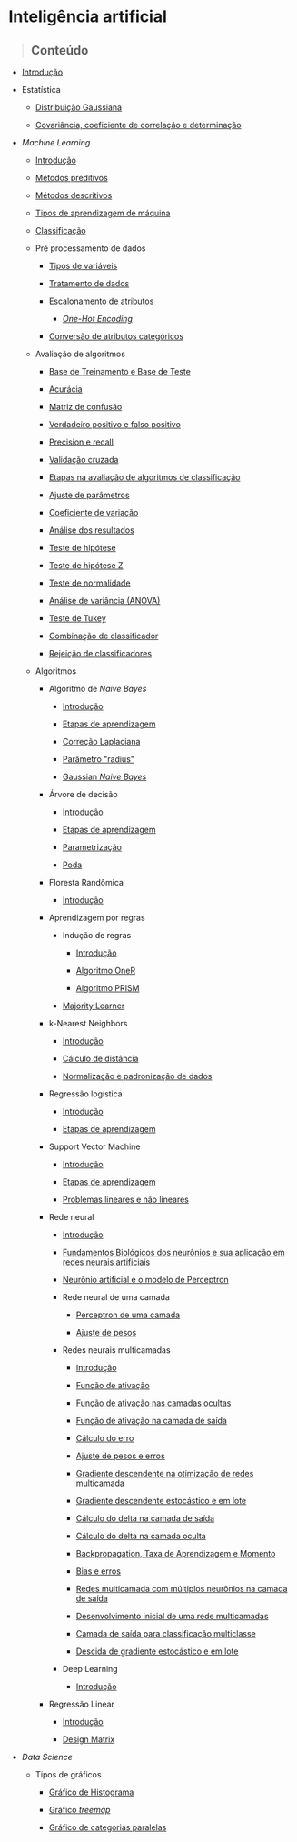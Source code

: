 # Inteligência artificial

> ## **Conteúdo**

- [Introdução](/artificial-intelligence/introduction.md)

- Estatística

  - [Distribuição Gaussiana](/artificial-intelligence/statistic/gaussian-distribution.md)

  - [Covariância, coeficiente de correlação e determinação](/artificial-intelligence/statistic/covariance-correlation-coefficient-and-determination.md)

- _Machine Learning_

  - [Introdução](/artificial-intelligence/machine-learning/introduction.md)

  - [Métodos preditivos](/artificial-intelligence/machine-learning/preditive_methods.md)

  - [Métodos descritivos](/artificial-intelligence/machine-learning/descritive_methods.md)

  - [Tipos de aprendizagem de máquina](/artificial-intelligence/machine-learning/type-of-machine-learning.md)

  - [Classificação](/artificial-intelligence/machine-learning/classifications.md)

  - Pré processamento de dados

    - [Tipos de variáveis](/artificial-intelligence/machine-learning/data-pre-processing/variable-types.md)

    - [Tratamento de dados](/artificial-intelligence/machine-learning/data-pre-processing/data-treatment.md)

    - [Escalonamento de atributos](/artificial-intelligence/machine-learning/data-pre-processing/attribute-scaling.md)

      - [_One-Hot Encoding_](/artificial-intelligence/machine-learning/data-pre-processing/one-hot-encoder.md)

    - [Conversão de atributos categóricos](/artificial-intelligence/machine-learning/data-pre-processing/converting-categorical-attributes.md)

  - Avaliação de algoritmos

    - [Base de Treinamento e Base de Teste](/artificial-intelligence/machine-learning/algorithm-evaluation/train-and-test-base.md)

    - [Acurácia](/artificial-intelligence/machine-learning/algorithm-evaluation/accuracy.md)

    - [Matriz de confusão](/artificial-intelligence/machine-learning/algorithm-evaluation/confusion-matrix.md)

    - [Verdadeiro positivo e falso positivo](/artificial-intelligence/machine-learning/algorithm-evaluation/true-positive-and-false-positive.md)

    - [Precision e recall](/artificial-intelligence/machine-learning/algorithm-evaluation/precision-and-recall.md)

    - [Validação cruzada](/artificial-intelligence/machine-learning/algorithm-evaluation/cross-validation.md)

    - [Etapas na avaliação de algoritmos de classificação](/artificial-intelligence/machine-learning/algorithm-evaluation/steps-in-evaluating-classification-algorithm.md)

    - [Ajuste de parâmetros](/artificial-intelligence/machine-learning/algorithm-evaluation/parameter-adjustment.md)

    - [Coeficiente de variação](/artificial-intelligence/machine-learning/algorithm-evaluation/coefficient-of-variation.md)

    - [Análise dos resultados](/artificial-intelligence/machine-learning/algorithm-evaluation/results-analysis.md)

    - [Teste de hipótese](/artificial-intelligence/machine-learning/algorithm-evaluation/hypothesis-test.md)

    - [Teste de hipótese Z](/artificial-intelligence/machine-learning/algorithm-evaluation/hypothesis-test-z.md)

    - [Teste de normalidade](/artificial-intelligence/machine-learning/algorithm-evaluation/normality-test.md)

    - [Análise de variância (ANOVA)](/artificial-intelligence/machine-learning/algorithm-evaluation/variance-analysis.md)

    - [Teste de Tukey](/artificial-intelligence/machine-learning/algorithm-evaluation/tukey-test.md)

    - [Combinação de classificador](/artificial-intelligence/machine-learning/algorithm-evaluation/classifier-combination.md)

    - [Rejeição de classificadores](/artificial-intelligence/machine-learning/algorithm-evaluation/classifier-rejection.md)

  - Algoritmos

    - Algoritmo de _Naive Bayes_

      - [Introdução](/artificial-intelligence/machine-learning/algorithms/naive-bayes/introduction.md)

      - [Etapas de aprendizagem](/artificial-intelligence/machine-learning/algorithms/naive-bayes/learning-steps.md)

      - [Correção Laplaciana](/artificial-intelligence/machine-learning/algorithms/naive-bayes/laplacian-correction.md)

      - [Parâmetro "radius"](/artificial-intelligence/machine-learning/algorithms/naive-bayes/radius-parameter.md)

      - [Gaussian _Naive Bayes_](/artificial-intelligence/machine-learning/algorithms/naive-bayes/gaussian-naive-bayes.md)

    - Árvore de decisão

      - [Introdução](/artificial-intelligence/machine-learning/algorithms/decision-tree/introduction.md)

      - [Etapas de aprendizagem](/artificial-intelligence/machine-learning/algorithms/decision-tree/learning-steps.md)

      - [Parametrização](/artificial-intelligence/machine-learning/algorithms/decision-tree/parametrization.md)

      - [Poda](/artificial-intelligence/machine-learning/algorithms/decision-tree/pruning.md)

    - Floresta Randômica

      - [Introdução](/artificial-intelligence/machine-learning/algorithms/random-forest/introduction.md)

    - Aprendizagem por regras

      - Indução de regras

        - [Introdução](/artificial-intelligence/machine-learning/algorithms/rule/rule-induction/introducion.md)

        - [Algoritmo OneR](/artificial-intelligence/machine-learning/algorithms/rule/rule-induction/one-r-algorithm.md)

        - [Algoritmo PRISM](/artificial-intelligence/machine-learning/algorithms/rule/rule-induction/prism-algorithm.md)

      - [Majority Learner](/artificial-intelligence/machine-learning/algorithms/rule/majority-learn.md)

    - k-Nearest Neighbors

      - [Introdução](/artificial-intelligence/machine-learning/algorithms/k-nearest-neighbors/introduction.md)

      - [Cálculo de distância](/artificial-intelligence/machine-learning/algorithms/k-nearest-neighbors/distance-calculation.md)

      - [Normalização e padronização de dados](/artificial-intelligence/machine-learning/algorithms/k-nearest-neighbors/normalization-and-standardization.md)

    - Regressão logística

      - [Introdução](/artificial-intelligence/machine-learning/algorithms/logistic-regretion/introduction.md)

      - [Etapas de aprendizagem](/artificial-intelligence/machine-learning/algorithms/logistic-regretion/learning-steps.md)

    - Support Vector Machine

      - [Introdução](/artificial-intelligence/machine-learning/algorithms/support-vector-machine/introduction.md)

      - [Etapas de aprendizagem](/artificial-intelligence/machine-learning/algorithms/support-vector-machine/learning-steps.md)

      - [Problemas lineares e não lineares](/artificial-intelligence/machine-learning/algorithms/support-vector-machine/linear-and-non-linear-problems.md)

    - Rede neural

      - [Introdução](/artificial-intelligence/machine-learning/algorithms/neural-network/introduction.md)

      - [Fundamentos Biológicos dos neurônios e sua aplicação em redes neurais artificiais](/artificial-intelligence/machine-learning/algorithms/neural-network/biologic-fundamentals-in-artificial-neural-network.md)

      - [Neurônio artificial e o modelo de Perceptron](/artificial-intelligence/machine-learning/algorithms/neural-network/artificial-neuron-and-perceptron-model.md)

      - Rede neural de uma camada

        - [Perceptron de uma camada](/artificial-intelligence/machine-learning/algorithms/neural-network/onelayer-neural-network/onelayer-perceptron.md)

        - [Ajuste de pesos](/artificial-intelligence/machine-learning/algorithms/neural-network/onelayer-neural-network/weight-ajusts.md)

      - Redes neurais multicamadas

        - [Introdução](/artificial-intelligence/machine-learning/algorithms/neural-network/multilayer-neural-network/multilayer-neural-network.md)

        - [Função de ativação](/artificial-intelligence/machine-learning/algorithms/neural-network/multilayer-neural-network/activation-functions.md)

        - [Função de ativação nas camadas ocultas](/artificial-intelligence/machine-learning/algorithms/neural-network/multilayer-neural-network/activation-function-in-hidden-layers.md)

        - [Função de ativação na camada de saída](/artificial-intelligence/machine-learning/algorithms/neural-network/multilayer-neural-network/activation-function-in-output-layer.md)

        - [Cálculo do erro](/artificial-intelligence/machine-learning/algorithms/neural-network/multilayer-neural-network/error-calculation.md)

        - [Ajuste de pesos e erros](/artificial-intelligence/machine-learning/algorithms/neural-network/multilayer-neural-network/weight-ajusts-and-errors.md)

        - [Gradiente descendente na otimização de redes multicamada](/artificial-intelligence/machine-learning/algorithms/neural-network/multilayer-neural-network/gradient-descent.md)

        - [Gradiente descendente estocástico e em lote](/artificial-intelligence/machine-learning/algorithms/neural-network/multilayer-neural-network/batch-and-stochastic-gradient-descent.md)

        - [Cálculo do delta na camada de saída](/artificial-intelligence/machine-learning/algorithms/neural-network/multilayer-neural-network/delta-output-layer.md)

        - [Cálculo do delta na camada oculta](/artificial-intelligence/machine-learning/algorithms/neural-network/multilayer-neural-network/delta-hidden-layer.md)

        - [Backpropagation, Taxa de Aprendizagem e Momento](/artificial-intelligence/machine-learning/algorithms/neural-network/multilayer-neural-network/backpropagation-learning-rate-and-momentum.md)

        - [Bias e erros](/artificial-intelligence/machine-learning/algorithms/neural-network/multilayer-neural-network/bias-and-error.md)

        - [Redes multicamada com múltiplos neurônios na camada de saída](/artificial-intelligence/machine-learning/algorithms/neural-network/multilayer-neural-network/output-layer-with-multiple-neurons.md)

        - [Desenvolvimento inicial de uma rede multicamadas](/artificial-intelligence/machine-learning/algorithms/neural-network/multilayer-neural-network/neural-network-inicial-development.md)

        - [Camada de saída para classificação multiclasse](/artificial-intelligence/machine-learning/algorithms/neural-network/multilayer-neural-network/output-layer-for-multiclass-classification.md)

        - [Descida de gradiente estocástico e em lote](/artificial-intelligence/machine-learning/algorithms/neural-network/multilayer-neural-network/batch-and-stochastic-gradient-descent.md)

      - Deep Learning

        - [Introdução](/artificial-intelligence/machine-learning/algorithms/neural-network/multilayer-neural-network/deep-learning/introduction.md)

    - Regressão Linear

      - [Introdução](/artificial-intelligence/machine-learning/algorithms/linear-regression/introduction.md)
      
      - [Design Matrix](/artificial-intelligence/machine-learning/algorithms/linear-regression/design-matrix.md)

- _Data Science_

  - Tipos de gráficos

    - [Gráfico de Histograma](/artificial-intelligence/data-science/grafic-types/histograms.md)

    - [Gráfico _treemap_](/artificial-intelligence/data-science/grafic-types/treemap.md)

    - [Gráfico de categorias paralelas](/artificial-intelligence/data-science/grafic-types/parallel_categories.md)
